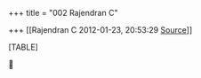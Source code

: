 +++
title = "002 Rajendran C"

+++
[[Rajendran C	2012-01-23, 20:53:29 [Source](https://groups.google.com/g/bvparishat/c/-Q4M9V2JoV4)]]



[TABLE]



